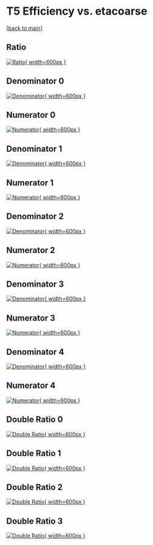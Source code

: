 # T5 Efficiency vs. etacoarse

[[back to main](./)]



## Ratio

[![Ratio](../mtv/var/T5_vtr_321_1_eff_etacoarse.png){ width=600px }](../mtv/var/T5_vtr_321_1_eff_etacoarse.pdf)

## Denominator 0

[![Denominator](../mtv/den/T5_vtr_321_1_eff_etacoarse_den0.png){ width=600px }](../mtv/den/T5_vtr_321_1_eff_etacoarse_den0.pdf)

## Numerator 0

[![Numerator](../mtv/num/T5_vtr_321_1_eff_etacoarse_num0.png){ width=600px }](../mtv/num/T5_vtr_321_1_eff_etacoarse_num0.pdf)

## Denominator 1

[![Denominator](../mtv/den/T5_vtr_321_1_eff_etacoarse_den1.png){ width=600px }](../mtv/den/T5_vtr_321_1_eff_etacoarse_den1.pdf)

## Numerator 1

[![Numerator](../mtv/num/T5_vtr_321_1_eff_etacoarse_num1.png){ width=600px }](../mtv/num/T5_vtr_321_1_eff_etacoarse_num1.pdf)

## Denominator 2

[![Denominator](../mtv/den/T5_vtr_321_1_eff_etacoarse_den2.png){ width=600px }](../mtv/den/T5_vtr_321_1_eff_etacoarse_den2.pdf)

## Numerator 2

[![Numerator](../mtv/num/T5_vtr_321_1_eff_etacoarse_num2.png){ width=600px }](../mtv/num/T5_vtr_321_1_eff_etacoarse_num2.pdf)

## Denominator 3

[![Denominator](../mtv/den/T5_vtr_321_1_eff_etacoarse_den3.png){ width=600px }](../mtv/den/T5_vtr_321_1_eff_etacoarse_den3.pdf)

## Numerator 3

[![Numerator](../mtv/num/T5_vtr_321_1_eff_etacoarse_num3.png){ width=600px }](../mtv/num/T5_vtr_321_1_eff_etacoarse_num3.pdf)

## Denominator 4

[![Denominator](../mtv/den/T5_vtr_321_1_eff_etacoarse_den4.png){ width=600px }](../mtv/den/T5_vtr_321_1_eff_etacoarse_den4.pdf)

## Numerator 4

[![Numerator](../mtv/num/T5_vtr_321_1_eff_etacoarse_num4.png){ width=600px }](../mtv/num/T5_vtr_321_1_eff_etacoarse_num4.pdf)

## Double Ratio 0

[![Double Ratio](../mtv/ratio/T5_vtr_321_1_eff_etacoarse_ratio0.png){ width=600px }](../mtv/ratio/T5_vtr_321_1_eff_etacoarse_ratio0.pdf)

## Double Ratio 1

[![Double Ratio](../mtv/ratio/T5_vtr_321_1_eff_etacoarse_ratio1.png){ width=600px }](../mtv/ratio/T5_vtr_321_1_eff_etacoarse_ratio1.pdf)

## Double Ratio 2

[![Double Ratio](../mtv/ratio/T5_vtr_321_1_eff_etacoarse_ratio2.png){ width=600px }](../mtv/ratio/T5_vtr_321_1_eff_etacoarse_ratio2.pdf)

## Double Ratio 3

[![Double Ratio](../mtv/ratio/T5_vtr_321_1_eff_etacoarse_ratio3.png){ width=600px }](../mtv/ratio/T5_vtr_321_1_eff_etacoarse_ratio3.pdf)

